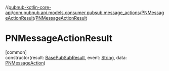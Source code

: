 //[pubnub-kotlin-core-api](../../../index.md)/[com.pubnub.api.models.consumer.pubsub.message_actions](../index.md)/[PNMessageActionResult](index.md)/[PNMessageActionResult](-p-n-message-action-result.md)

# PNMessageActionResult

[common]\
constructor(result: [BasePubSubResult](../../com.pubnub.api.models.consumer.pubsub/-base-pub-sub-result/index.md), event: [String](https://kotlinlang.org/api/latest/jvm/stdlib/kotlin-stdlib/kotlin/-string/index.html), data: [PNMessageAction](../../com.pubnub.api.models.consumer.message_actions/-p-n-message-action/index.md))
